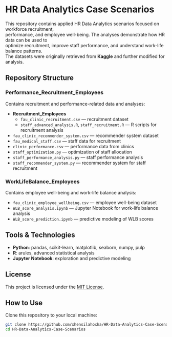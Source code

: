 # HR Data Analytics Case Scenarios

This repository contains applied HR Data Analytics scenarios focused on workforce recruitment,  
performance, and employee well-being. The analyses demonstrate how HR data can be used to  
optimize recruitment, improve staff performance, and understand work-life balance patterns.   
The datasets were originally retrieved from **Kaggle** and further modified for analysis.

## Repository Structure

### Performance_Recruitment_Employees
Contains recruitment and performance-related data and analyses:
- **Recruitment_Employees**
  - `fau_clinic_recruitment.csv` — recruitment dataset
  - `staff_advanced_analysis.R`, `staff_recruitment.R` — R scripts for recruitment analysis
- `fau_clinic_recommender_system.csv` — recommender system dataset
- `fau_medical_staff.csv` — staff data for recruitment
- `clinic_performance.csv` — performance data from clinics
- `staff_optimization.py` — optimization of staff allocation
- `staff_performance_analysis.py` — staff performance analysis
- `staff_recommender_system.py` — recommender system for staff recruitment

### WorkLifeBalance_Employees
Contains employee well-being and work-life balance analysis:
- `fau_clinic_employee_wellbeing.csv` — employee well-being dataset
- `WLB_score_analysis.ipynb` — Jupyter Notebook for work-life balance analysis
- `WLB_score_prediction.ipynb` — predictive modeling of WLB scores

## Tools & Technologies
- **Python**: pandas, scikit-learn, matplotlib, seaborn, numpy, pulp  
- **R**: arules, advanced statistical analysis  
- **Jupyter Notebook**: exploration and predictive modeling  

## License
This project is licensed under the [MIT License](LICENSE).

## How to Use

Clone this repository to your local machine:
```bash
git clone https://github.com/xhensilahoxha/HR-Data-Analytics-Case-Scenarios.git
cd HR-Data-Analytics-Case-Scenarios
